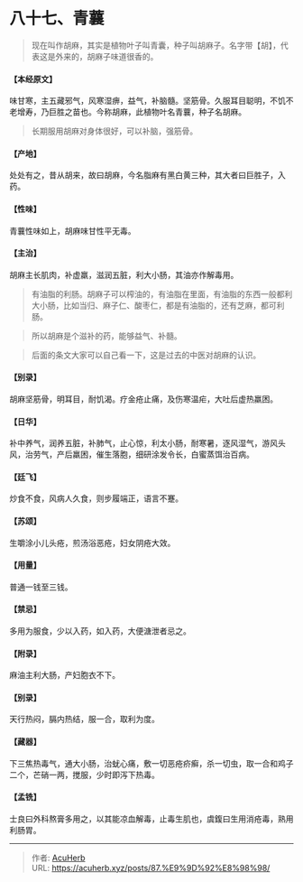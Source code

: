 # 八十七、青蘘


> 现在叫作胡麻，其实是植物叶子叫青囊，种子叫胡麻子。名字带【胡】，代表这是外来的，胡麻子味道很香的。

#### 【本经原文】
味甘寒，主五藏邪气，风寒湿痹，益气，补脑髓。坚筋骨。久服耳目聪明，不饥不老增寿，乃巨胜之苗也。今称胡麻，此植物叶名青蘘，种子名胡麻。

> 长期服用胡麻对身体很好，可以补脑，强筋骨。

#### 【产地】
处处有之，昔从胡来，故曰胡麻，今名脂麻有黑白黄三种，其大者曰巨胜子，入药。
#### 【性味】
青蘘性味如上，胡麻味甘性平无毒。
#### 【主治】
胡麻主长肌肉，补虚羸，滋润五脏，利大小肠，其油亦作解毒用。

> 有油脂的利肠。胡麻子可以榨油的，有油脂在里面，有油脂的东西一般都利大小肠，比如当归、麻子仁、酸枣仁，都是有油脂的，还有芝麻，都可利肠。

> 所以胡麻是个滋补的药，能够益气、补髓。

> 后面的条文大家可以自己看一下，这是过去的中医对胡麻的认识。

#### 【别录】
胡麻坚筋骨，明耳目，耐饥渴。疗金疮止痛，及伤寒温疟，大吐后虚热羸困。
#### 【日华】
补中养气，润养五脏，补肺气，止心惊，利太小肠，耐寒暑，逐风湿气，游风头风，治劳气，产后羸困，催生落胞，细研涂发令长，白蜜蒸饵治百病。
#### 【廷飞】
炒食不食，风病人久食，则步履端正，语言不蹇。
#### 【苏颂】
生嚼涂小儿头疮，煎汤浴恶疮，妇女阴疮大效。
#### 【用量】
普通一钱至三钱。
#### 【禁忌】
多用为服食，少以入药，如入药，大便溏泄者忌之。
#### 【附录】
麻油主利大肠，产妇胞衣不下。
#### 【别录】
天行热闷，膈内热结，服一合，取利为度。
#### 【藏器】
下三焦热毒气，通大小肠，治蚘心痛，敷一切恶疮疥癣，杀一切虫，取一合和鸡子二个，芒硝一两，搅服，少时即泻下热毒。
#### 【孟铣】
士良曰外科熬膏多用之，以其能凉血解毒，止毒生肌也，虞鍑曰生用消疮毒，熟用利肠胃。

---

> 作者: [AcuHerb](https://acuherb.xyz)  
> URL: https://acuherb.xyz/posts/87.%E9%9D%92%E8%98%98/  

